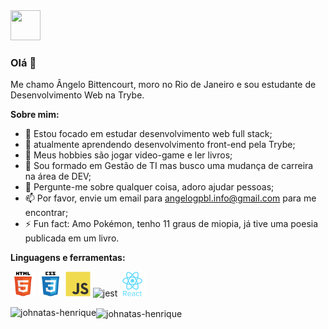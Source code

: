 <a href="https://www.linkedin.com/in/angelobittencourt/" target="blank">
    <img src="https://i.ibb.co/Kx2GSrT/linkedin.png" width="48px" height="48px">
</a>

### Olá 👋
Me chamo Ângelo Bittencourt, moro no Rio de Janeiro e sou estudante de Desenvolvimento Web na Trybe.

**Sobre mim:** 

- 🔭 Estou focado em estudar desenvolvimento web full stack;
- 🌱 atualmente aprendendo desenvolvimento front-end pela Trybe;
- 🤔 Meus hobbies são jogar video-game e ler livros;
- 💼 Sou formado em Gestão de TI mas busco uma mudança de carreira na área de DEV;
- 💬 Pergunte-me sobre qualquer coisa, adoro ajudar pessoas;
- 📫 Por favor, envie um email para angelogpbl.info@gmail.com para me encontrar;
- ⚡ Fun fact: Amo Pokémon, tenho 11 graus de miopia, já tive uma poesia publicada em um livro.

**Linguagens e ferramentas:** 

<p align="left">
  <img src="https://raw.githubusercontent.com/devicons/devicon/master/icons/html5/html5-original-wordmark.svg" alt="html5" width="40" height="40"/> 
  <img src="https://raw.githubusercontent.com/devicons/devicon/master/icons/css3/css3-original-wordmark.svg" alt="css3" width="40" height="40"/> 
  <img src="https://raw.githubusercontent.com/devicons/devicon/master/icons/javascript/javascript-original.svg" alt="javascript" width="40" height="40"/> 
  <img src="https://www.learnstorybook.com/intro-to-storybook/logo-jest.png" alt="jest" width="40" height="40" />
  <img src="https://raw.githubusercontent.com/devicons/devicon/master/icons/react/react-original-wordmark.svg" alt="react" width="40" height="40"/> 
</p>

<p>
    <img align="left" src="https://github-readme-stats.vercel.app/api/top-langs/?username=AngeloBittencourt&layout=compact&theme=graywhite&title_color=268bd2" alt="johnatas-henrique" />
</p>

<p>
    <img align="center" src="https://github-readme-stats.vercel.app/api?username=AngeloBittencourt&count_private=true&show_icons=true&theme=graywhite&icon_color=268bd2&title_color=268bd2" alt="johnatas-henrique" />
</p>

